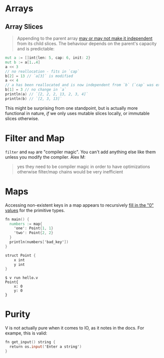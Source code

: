 
# Arrays

## Array Slices

> Appending to the parent array [may or may not make it independent](https://github.com/vlang/v/blob/master/doc/docs.md#array-slices) from its child slices. The behaviour depends on the parent's capacity and is predictable:

```v
mut a := []int{len: 5, cap: 6, init: 2}
mut b := a[1..4]
a << 3
// no reallocation - fits in `cap`
b[2] = 13 // `a[3]` is modified
a << 4
// a has been reallocated and is now independent from `b` (`cap` was exceeded)
b[1] = 3 // no change in `a`
println(a) // `[2, 2, 2, 13, 2, 3, 4]`
println(b) // `[2, 3, 13]`
```

This might be surprising from one standpoint, but is actually more functional in nature, *if* we only uses mutable slices locally, or immutable slices otherwise.

# Filter and Map

`filter` and `map` are "compiler magic".  You can't add anything else like them unless you modify the compiler.
 Alex M: 
 > yes they need to be compiler magic in order to have optimizations
 > otherwise filter/map chains would be very inefficient

# Maps

Accessing non-existent keys in a map appears to recursively [fill in the "0" values](https://github.com/vlang/v/blob/master/doc/docs.md#maps) for the primitive types.
```v
fn main() {
  numbers := map{
    'one': Point{1, 1}
    'two': Point{2, 2}
  }
  println(numbers['bad_key'])
}

struct Point {
	x int
	y int
}
```

```
$ v run hello.v 
Point{
    x: 0
    y: 0
}
```

# Purity

V is not actually pure when it comes to IO, as it notes in the docs. For exampe, this is valid:

```v
fn get_input() string {
  return os.input('Enter a string')
}
```

